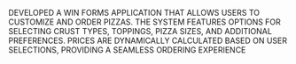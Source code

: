 DEVELOPED A WIN FORMS APPLICATION THAT ALLOWS USERS TO CUSTOMIZE AND ORDER PIZZAS. 
THE SYSTEM FEATURES OPTIONS FOR SELECTING CRUST TYPES, TOPPINGS, PIZZA SIZES, AND ADDITIONAL PREFERENCES. 
PRICES ARE DYNAMICALLY CALCULATED BASED ON USER SELECTIONS, PROVIDING A SEAMLESS ORDERING EXPERIENCE
